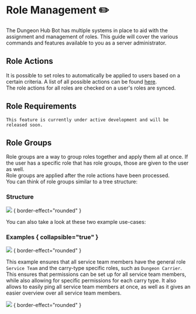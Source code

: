 # Role Management ✏️

The Dungeon Hub Bot has multiple systems in place to aid with the assignment and management of roles. This guide will
cover the various commands and features available to you as a server administrator.

## Role Actions

It is possible to set roles to automatically be applied to users based on a certain criteria.
A list of all possible actions can be found [here](Role-Action.md#possible-values). \
The role actions for all roles are checked on a user's roles are synced.

## Role Requirements

`This feature is currently under active development and will be released soon.`

## Role Groups

Role groups are a way to group roles together and apply them all at once. If the user has a specific role that has role
groups, those are given to the user as well. \
Role groups are applied after the role actions have been processed. \
You can think of role groups similar to a tree structure:

### Structure

![](role-groups.png) { border-effect="rounded" }

You can also take a look at these two example use-cases:

### Examples { collapsible="true" }

![](role-groups-dh-carriers.png) { border-effect="rounded" }

This example ensures that all service team members have the general role `Service Team` and the carry-type specific roles, such as `Dungeon Carrier`. \
This ensures that permissions can be set up for all service team members, while also allowing for specific permissions for each carry type. It also allows to easily ping all service team members at once, as well as it gives an easier overview over
all service team members.

![](role-groups-dh-staff.png) { border-effect="rounded" }

